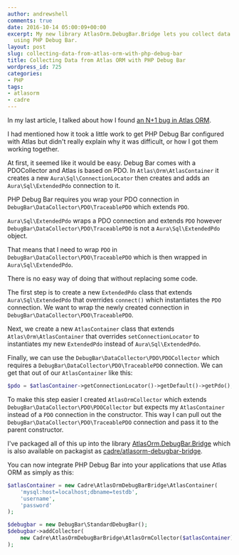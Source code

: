 ```yaml
---
author: andrewshell
comments: true
date: 2016-10-14 05:00:09+00:00
excerpt: My new library AtlasOrm.DebugBar.Bridge lets you collect data from Atlas.ORM
  using PHP Debug Bar.
layout: post
slug: collecting-data-from-atlas-orm-with-php-debug-bar
title: Collecting Data from Atlas ORM with PHP Debug Bar
wordpress_id: 725
categories:
- PHP
tags:
- atlasorm
- cadre
---
```


In my last article, I talked about how I found [an N+1 bug in Atlas ORM](https://www.futureproofphp.com/2016/10/10/complex-database-relationships-with-atlasorm/).

I had mentioned how it took a little work to get PHP Debug Bar configured with Atlas but didn't really explain why it was difficult, or how I got them working together.

At first, it seemed like it would be easy. Debug Bar comes with a PDOCollector and Atlas is based on PDO. In `Atlas\Orm\AtlasContainer` it creates a new `Aura\Sql\ConnectionLocator` then creates and adds an `Aura\Sql\ExtendedPdo` connection to it.

PHP Debug Bar requires you wrap your PDO connection in `DebugBar\DataCollector\PDO\TraceablePDO` which extends `PDO`.

`Aura\Sql\ExtendedPdo` wraps a PDO connection and extends `PDO` however `DebugBar\DataCollector\PDO\TraceablePDO` is not a `Aura\Sql\ExtendedPdo` object.

That means that I need to wrap `PDO` in `DebugBar\DataCollector\PDO\TraceablePDO` which is then wrapped in `Aura\Sql\ExtendedPdo`.

There is no easy way of doing that without replacing some code.

The first step is to create a new `ExtendedPdo` class that extends `Aura\Sql\ExtendedPdo` that overrides `connect()` which instantiates the `PDO` connection. We want to wrap the newly created connection in `DebugBar\DataCollector\PDO\TraceablePDO`.

Next, we create a new `AtlasContainer` class that extends `Atlas\Orm\AtlasContainer` that overrides `setConnectionLocator` to instantiates my new `ExtendedPdo` instead of `Aura\Sql\ExtendedPdo`.

Finally, we can use the `DebugBar\DataCollector\PDO\PDOCollector` which requires a `DebugBar\DataCollector\PDO\TraceablePDO` connection. We can get that out of our `AtlasContainer` like this:

```php
$pdo = $atlasContainer->getConnectionLocator()->getDefault()->getPdo();
```



To make this step easier I created `AtlasOrmCollector` which extends `DebugBar\DataCollector\PDO\PDOCollector` but expects my `AtlasContainer` instead of a `PDO` connection in the constructor. This way I can pull out the `DebugBar\DataCollector\PDO\TraceablePDO` connection and pass it to the parent constructor.

I've packaged all of this up into the library [AtlasOrm.DebugBar.Bridge](https://github.com/cadrephp/AtlasOrm.DebugBar.Bridge) which is also available on packagist as [cadre/atlasorm-debugbar-bridge](https://packagist.org/packages/cadre/atlasorm-debugbar-bridge).

You can now integrate PHP Debug Bar into your applications that use Atlas ORM as simply as this:

```php
$atlasContainer = new Cadre\AtlasOrmDebugBarBridge\AtlasContainer(
    'mysql:host=localhost;dbname=testdb',
    'username',
    'password'
);

$debugbar = new DebugBar\StandardDebugBar();
$debugbar->addCollector(
    new Cadre\AtlasOrmDebugBarBridge\AtlasOrmCollector($atlasContainer)
);
```

